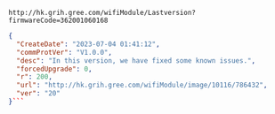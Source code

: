 `http://hk.grih.gree.com/wifiModule/Lastversion?firmwareCode=362001060168`

```json
{
  "CreateDate": "2023-07-04 01:41:12",
  "commProtVer": "V1.0.0",
  "desc": "In this version, we have fixed some known issues.",
  "forcedUpgrade": 0,
  "r": 200,
  "url": "http://hk.grih.gree.com/wifiModule/image/10116/786432",
  "ver": "20"
}```